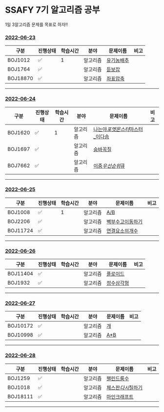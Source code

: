 # SSAFY 7기 알고리즘 공부

1일 3알고리즘 문제를 목표로 하자!!

### [2022-06-23](/0626)

| 구분     | 진행상태           | 학습시간 | 분야     | 문제이름                         | 비고 |
| -------- | ------------------ | -------- | -------- | -------------------------------- | ---- |
| BOJ1012  | :white_check_mark: | 1        | 알고리즘 | [유기농배추](/0626/BOJ1012.java) |      |
| BOJ1764  | :white_check_mark: |          | 알고리즘 | [듣보잡](/0626/BOJ1764.java)     |      |
| BOJ18870 | :white_check_mark: |          | 알고리즘 | [좌표압축](/0626/BOJ18870.java)  |      |

---

### [2022-06-24](/0624)

| 구분    | 진행상태           | 학습시간 | 분야     | 문제이름                                               | 비고 |
| ------- | ------------------ | -------- | -------- | ------------------------------------------------------ | ---- |
| BOJ1620 | :white_check_mark: | 1        | 알고리즘 | [나는야*포멧몬스터*마스터\_이다솜](/0624/BOJ1620.java) |      |
| BOJ1697 | :white_check_mark: |          | 알고리즘 | [숨바꼭질](/0624/BOJ1697.java)                         |      |
| BOJ7662 | :white_check_mark: |          | 알고리즘 | [이중*우선순위*큐](/0624/BOJ18870.java)                |      |

---

### [2022-06-25](/0625)

| 구분     | 진행상태           | 학습시간 | 분야     | 문제이름                               | 비고 |
| -------- | ------------------ | -------- | -------- | -------------------------------------- | ---- |
| BOJ1008  | :white_check_mark: | 1        | 알고리즘 | [A/B](/0625/BOJ1008.java)              |      |
| BOJ2206  | :white_check_mark: |          | 알고리즘 | [벽부수고이동하기](/0625/BOJ2206.java) |      |
| BOJ11724 | :white_check_mark: |          | 알고리즘 | [연결요소의개수](/0625/BOJ11724.java)  |      |

---

### [2022-06-26](/0626)

| 구분     | 진행상태           | 학습시간 | 분야     | 문제이름                         | 비고 |
| -------- | ------------------ | -------- | -------- | -------------------------------- | ---- |
| BOJ11404 | :white_check_mark: |          | 알고리즘 | [플로이드](/0626/BOJ11404.java)  |      |
| BOJ1932  | :white_check_mark: |          | 알고리즘 | [정수삼각형](/0626/BOJ1932.java) |      |

---

### [2022-06-27](/0627)

| 구분     | 진행상태           | 학습시간 | 분야     | 문제이름                    | 비고 |
| -------- | ------------------ | -------- | -------- | --------------------------- | ---- |
| BOJ10172 | :white_check_mark: |          | 알고리즘 | [개](/0627/BOJ10172.java)   |      |
| BOJ10998 | :white_check_mark: |          | 알고리즘 | [A\*B](/0627/BOJ10998.java) |      |

---

### [2022-06-28](/0628)

| 구분     | 진행상태           | 학습시간 | 분야     | 문제이름                                 | 비고 |
| -------- | ------------------ | -------- | -------- | ---------------------------------------- | ---- |
| BOJ1259  | :white_check_mark: |          | 알고리즘 | [팰린드룸수](/0628/BOJ1259.java)         |      |
| BOJ1018  | :white_check_mark: |          | 알고리즘 | [체스판*다시*칠하기](/0628/BOJ1259.java) |      |
| BOJ18111 | :white_check_mark: |          | 알고리즘 | [마인크래프트](/0628/BOJ18111.java)      |      |

---

